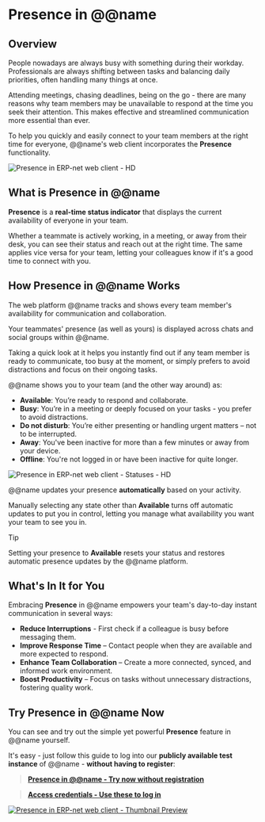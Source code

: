 # Presence in @@name

## Overview

People nowadays are always busy with something during their workday. 
Professionals are always shifting between tasks and balancing daily priorities, often handling many things at once.  

Attending meetings, chasing deadlines, being on the go - there are many reasons why team members may be unavailable to respond at the time you seek their attention. 
This makes effective and streamlined communication more essential than ever.  

To help you quickly and easily connect to your team members at the right time for everyone, @@name's web client incorporates the **Presence** functionality.  

![Presence in ERP-net web client - HD](https://github.com/user-attachments/assets/94c5c904-b895-4b86-898a-677e0d3d4e6e)

## What is Presence in @@name

**Presence** is a **real-time status indicator** that displays the current availability of everyone in your team.  

Whether a teammate is actively working, in a meeting, or away from their desk, you can see their status and reach out at the right time. 
The same applies vice versa for your team, letting your colleagues know if it's a good time to connect with you.  

## How Presence in @@name Works

The web platform @@name tracks and shows every team member's availability for communication and collaboration.  

Your teammates' presence (as well as yours) is displayed across chats and social groups within @@name.  

Taking a quick look at it helps you instantly find out if any team member is ready to communicate, too busy at the moment, or simply prefers to avoid distractions and focus on their ongoing tasks.  

@@name shows you to your team (and the other way around) as:  

- **Available**: You’re ready to respond and collaborate.  
- **Busy**: You’re in a meeting or deeply focused on your tasks - you prefer to avoid distractions.  
- **Do not disturb**: You’re either presenting or handling urgent matters – not to be interrupted.  
- **Away**: You've been inactive for more than a few minutes or away from your device.  
- **Offline**: You're not logged in or have been inactive for quite longer.  

![Presence in ERP-net web client - Statuses - HD](https://github.com/user-attachments/assets/b5a0359b-fc2f-4146-af78-5bdea55d19ff)

@@name updates your presence **automatically** based on your activity.  

Manually selecting any state other than **Available** turns off automatic updates to put you in control, letting you manage what availability you want your team to see you in.

> [!Tip]  
> Setting your presence to **Available** resets your status and restores automatic presence updates by the @@name platform.  

## What's In It for You

Embracing **Presence** in @@name empowers your team's day-to-day instant communication in several ways:

- **Reduce Interruptions** - First check if a colleague is busy before messaging them.  
- **Improve Response Time** – Contact people when they are available and more expected to respond.  
- **Enhance Team Collaboration** – Create a more connected, synced, and informed work environment.  
- **Boost Productivity** – Focus on tasks without unnecessary distractions, fostering quality work.  

## Try Presence in @@name Now

You can see and try out the simple yet powerful **Presence** feature in @@name yourself.  

It's easy - just follow this guide to log into our **publicly available test instance** of @@name - **without having to register**:  

> **[Presence in @@name - Try now without registration](https://testdb.my.erp.net/cl/groups/Communities_Social_Groups(ea899e5e-64d9-48e4-80ce-5d4318b48f12)?section=chatter)**  

> **[Access credentials - Use these to log in](~/information/try-our-system.md)**  

[![Presence in ERP-net web client - Thumbnail Preview](https://github.com/user-attachments/assets/1541d4c0-8278-4e78-b8ef-a75395135335)](https://testdb.my.erp.net/cl/groups/Communities_Social_Groups(ea899e5e-64d9-48e4-80ce-5d4318b48f12)?section=chatter)

